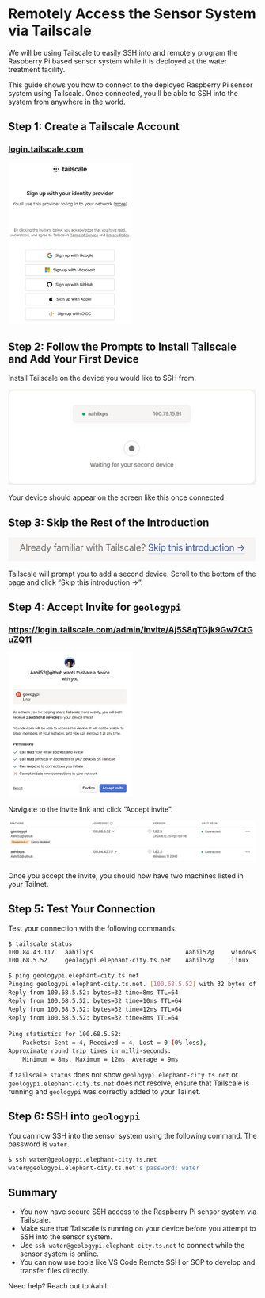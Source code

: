# Remotely Access the Sensor System via Tailscale

We will be using Tailscale to easily SSH into and remotely program the Raspberry Pi based sensor system while it is deployed at the water treatment facility.

This guide shows you how to connect to the deployed Raspberry Pi sensor system using Tailscale. Once connected, you'll be able to SSH into the system from anywhere in the world.

## Step 1: Create a Tailscale Account

### [login.tailscale.com](http://login.tailscale.com)

<img src="screenshot1.png" alt="screenshot1" width="250"/>

## Step 2: Follow the Prompts to Install Tailscale and Add Your First Device

Install Tailscale on the device you would like to SSH from.

<img src="screenshot2.png" alt="screenshot2" width="500"/>

Your device should appear on the screen like this once connected.

## Step 3: Skip the Rest of the Introduction

<img src="screenshot3.png" alt="screenshot3" width="500"/>

Tailscale will prompt you to add a second device. Scroll to the bottom of the page and click “Skip this introduction →”.

## Step 4: Accept Invite for `geologypi`

### https://login.tailscale.com/admin/invite/Aj5S8qTGjk9Gw7CtGuZQ11

<img src="screenshot4.png" alt="screenshot4" width="250"/>

Navigate to the invite link and click “Accept invite”.

<img src="screenshot5.png" alt="screenshot5" width="500"/>

Once you accept the invite, you should now have two machines listed in your Tailnet.

## Step 5: Test Your Connection

Test your connection with the following commands.

```bash
$ tailscale status
100.84.43.117   aahilxps                          Aahil52@     windows -
100.68.5.52     geologypi.elephant-city.ts.net    Aahil52@     linux   active; direct 172.20.5.82:41641, tx 6009476 rx 9551760
```

```bash
$ ping geologypi.elephant-city.ts.net
Pinging geologypi.elephant-city.ts.net. [100.68.5.52] with 32 bytes of data:
Reply from 100.68.5.52: bytes=32 time=8ms TTL=64
Reply from 100.68.5.52: bytes=32 time=10ms TTL=64
Reply from 100.68.5.52: bytes=32 time=12ms TTL=64
Reply from 100.68.5.52: bytes=32 time=8ms TTL=64

Ping statistics for 100.68.5.52:
    Packets: Sent = 4, Received = 4, Lost = 0 (0% loss),
Approximate round trip times in milli-seconds:
    Minimum = 8ms, Maximum = 12ms, Average = 9ms
```

If `tailscale status` does not show `geologypi.elephant-city.ts.net` or `geologypi.elephant-city.ts.net` does not resolve, ensure that Tailscale is running and `geologypi` was correctly added to your Tailnet.

## Step 6: SSH into `geologypi`

You can now SSH into the sensor system using the following command. The password is `water`.

```bash
$ ssh water@geologypi.elephant-city.ts.net
water@geologypi.elephant-city.ts.net's password: water
```

## Summary

- You now have secure SSH access to the Raspberry Pi sensor system via Tailscale.
- Make sure that Tailscale is running on your device before you attempt to SSH into the sensor system.
- Use `ssh water@geologypi.elephant-city.ts.net` to connect while the sensor system is online.
- You can now use tools like VS Code Remote SSH or SCP to develop and transfer files directly.

Need help? Reach out to Aahil.